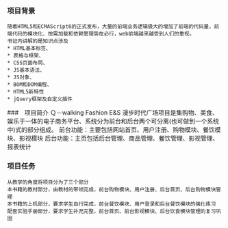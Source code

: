 ### 项目背景
    随着HTML5和ECMAScript6的正式发布，大量的前端业务逻辑极大的增加了前端的代码量，前端代码的模块化、按需加载和依赖管理势在必行，web前端越来越受到人们的重视。
    书记内讲解的是知识点涉及 
    * HTML基本标签、
    * 表格与框架、
    * CSS页面布局、
    * JS基本语法、
    * JS对象、
    * BOM和DOM编程、
    * HTML5新特性
    * jQuery框架及自定义插件

###　项目简介
    Ｑ－walking Fashion E&S 漫步时代广场项目是集购物、美食、娱乐于一体的电子商务平台、系统分为前台和后台两个可分离(也可做到一个系统中)式的部分组成。
    前台功能：主要包括网站首页、用户注册、购物模块、餐饮模块、影视模块
    后台功能：主页包括后台管理、商品管理、餐饮管理、影视管理、报表统计

### 项目任务
    从教学的角度将项目分为了三个部分
    本书籍的教材部分，由教材的带领完成，前台购物模块、用户注册、后台首页、后台购物模块管理
    本书籍的上机部分，要求学生自行完成，前台餐饮模块、用户登录和后台餐饮模块的强化练习
    配套实验手册部分，要求学生补充完整，前台首页、前台影视模块、后台饮食模块管理的复习巩固